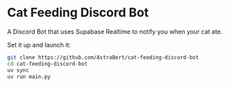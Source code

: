# Cat Feeding Discord Bot

A Discord Bot that uses Supabase Realtime to notify you when your cat ate.

Set it up and launch it:

```bash
git clone https://github.com/AstraBert/cat-feeding-discord-bot
cd cat-feeding-discord-bot
uv sync
uv run main.py
```
